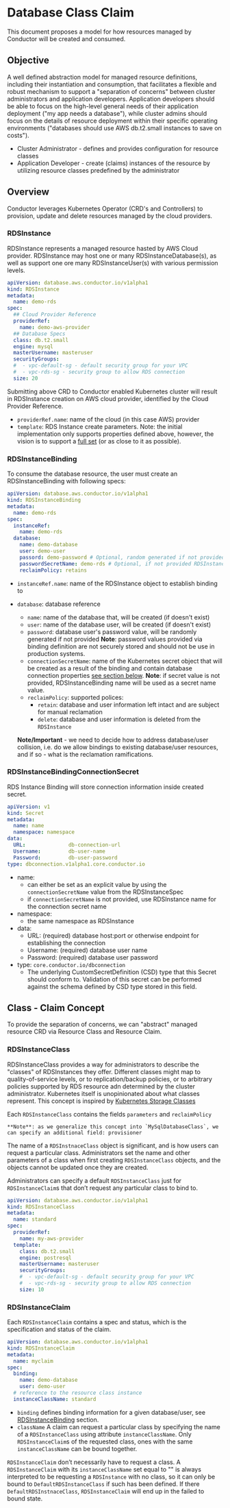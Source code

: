 # Database Class Claim
This document proposes a model for how resources managed by Conductor will be created and consumed.

## Objective
A well defined abstraction model for managed resource definitions, including their instantiation and consumption, that 
facilitates a flexible and robust mechanism to support a "separation of concerns" between cluster administrators and 
application developers. Application developers should be able to focus on the high-level general needs of their application deployment
("my app needs a database"), while cluster admins should focus on the details of resource deployment within their 
specific operating environments ("databases should use AWS db.t2.small instances to save on costs").

- Cluster Administrator - defines and provides configuration for resource classes
- Application Developer - create (claims) instances of the resource by utilizing resource classes predefined by the 
administrator


## Overview
Conductor leverages Kubernetes Operator (CRD's and Controllers) to provision, update and delete resources managed by the cloud providers.


### RDSInstance
RDSInstance represents a managed resource hasted by AWS Cloud provider. 
RDSInstance may host one or many RDSInstanceDatabase(s), as well as support one ore many RDSInstanceUser(s) with various 
permission levels.


```yaml
apiVersion: database.aws.conductor.io/v1alpha1
kind: RDSInstance
metadata:
  name: demo-rds
spec:
  ## Cloud Provider Reference
  providerRef:
    name: demo-aws-provider
  ## Database Specs
  class: db.t2.small
  engine: mysql
  masterUsername: masteruser
  securityGroups:
  #  - vpc-default-sg - default security group for your VPC
  #  - vpc-rds-sg - security group to allow RDS connection
  size: 20
```

Submitting above CRD to Conductor enabled Kubernetes cluster will result in RDSInstance creation on AWS cloud provider, 
identified by the Cloud Provider Reference.
- `providerRef.name`: name of the cloud (in this case AWS) provider
- `template`: RDS Instance create parameters. Note: the initial implementation only supports properties defined above, 
however, the vision is to support a [full set](https://docs.aws.amazon.com/cli/latest/reference/rds/create-db-instance.html)
(or as close to it as possible).

### RDSInstanceBinding
To consume the database resource, the user must create an RDSInstanceBinding with following specs:
```yaml
apiVersion: database.aws.conductor.io/v1alpha1
kind: RDSInstanceBinding
metadata:
  name: demo-rds
spec:
  instanceRef:
    name: demo-rds
  database: 
    name: demo-database
    user: demo-user
    passord: demo-password # Optional, random generated if not provided
    passwordSecretName: demo-rds # Optional, if not provided RDSInstanceBinding will be used for the secret name
    reclaimPolicy: retains
```
- `instanceRef.name`: name of the RDSInstance object to establish binding to
- `database`: database reference
    - `name`: name of the database that, will be created (if doesn't exist)
    - `user`: name of the database user, will be created (if doesn't exist)
    - `password`: database user's password value, will be randomly generated if not provided
**Note**: password values provided via binding definition are not securely stored and should not be use in production
systems. 
    - `connectionSecretName`: name of the Kubernetes secret object that will be created as a result of the binding and 
    contain database connection properties [see section below](#RDSInstanceBindingConnectionSecret). 
    **Note**: if secret value is not provided, RDSInstanceBinding name will be used as a secret name value.  
    - `reclaimPolicy`: supported polices: 
        - `retain`: database and user information left intact and are subject for manual reclamation 
        - `delete`: database and user information is deleted from the `RDSInstance`
        
    **Note/Important** - we need to decide how to address database/user collision, i.e. do we allow bindings to existing 
    database/user resources, and if so - what is the reclamation ramifications. 

### RDSInstanceBindingConnectionSecret
RDS Instance Binding will store connection information inside created secret.  

```yaml
apiVersion: v1
kind: Secret
metadata:
  name: name
  namespace: namespace
data:
  URL:              db-connection-url
  Username:         db-user-name
  Password:         db-user-password
type: dbconnection.v1alpha1.core.conductor.io
```

- name: 
    - can either be set as an explicit value by using the `connectionSecretName` value from the RDSInstanceSpec
    - if `connectionSecretName` is not provided, use RDSInstance name for the connection secret name
- namespace: 
    - the same namespace as RDSInstance
- data:
    - URL: (required) database host:port or otherwise endpoint for establishing the connection
    - Username: (required) database user name
    - Password: (required) database user password
- type: `core.conductor.io/dbconnection` 
    - The underlying CustomSecretDefinition (CSD) type that this Secret should conform to. Validation of this secret can
     be performed against the schema defined by CSD type stored in this field.


## Class - Claim Concept
To provide the separation of concerns, we can "abstract" managed resource CRD via Resource Class and Resource Claim.

### RDSInstanceClass
RDSInstanceClass provides a way for administrators to describe the "classes" of RDSInstances they offer. Different 
classes might map to quality-of-service levels, or to replication/backup policies, or to arbitrary policies supported 
by RDS resource adn determined by the cluster administrator. Kubernetes itself is unopinionated about what classes 
represent. This concept is inspired by [Kubernetes Storage Classes](https://kubernetes.io/docs/concepts/storage/storage-classes/) 

Each `RDSInstanceClass` contains the fields `parameters` and `reclaimPolicy`

    **Note**: as we generalize this concept into `MySqlDatabaseClass`, we can specify an additional field: provisioner

The name of a `RDSInstnaceClass` object is significant, and is how users can request a particular class. Administrators 
set the name and other parameters of a class when first creating `RDSInstanceClass` objects, and the objects cannot be 
updated once they are created.

Administrators can specify a default `RDSInstanceClass` just for `RDSInstanceClaim`s that don’t request any particular 
class to bind to.

```yaml
apiVersion: database.aws.conductor.io/v1alpha1
kind: RDSInstanceClass
metadata:
  name: standard
spec:
  providerRef:
    name: my-aws-provider
  template:    
    class: db.t2.small
    engine: postresql
    masterUsername: masteruser
    securityGroups:
    #  - vpc-default-sg - default security group for your VPC
    #  - vpc-rds-sg - security group to allow RDS connection
    size: 10
```

### RDSInstanceClaim
Each `RDSInstanceClaim` contains a spec and status, which is the specification and status of the claim.

```yaml
apiVersion: database.aws.conductor.io/v1alpha1
kind: RDSInstanceClaim
metadata:
  name: myclaim
spec:
  binding:
    name: demo-database
    user: demo-user      
  # reference to the resource class instance
  instanceClassName: standard
```

- `binding` defines binding information for a given database/user, see [RDSInstanceBinding](#RDSInstanceBinding) section.
- `className`  A claim can request a particular class by specifying the name of a `RDSInstanceClass` using attribute 
`instanceClassName`. Only `RDSInstanceClaim`s of the requested class, ones with the same `instanceClassName` can be 
bound together.

`RDSInstanceClaim` don’t necessarily have to request a class. A `RDSInstanceClaim` with its `instanceClassName` set 
equal to "" is always interpreted to be requesting a `RDSInstance` with no class, so it can only be bound to 
`DefaultRDSInstanceClass` if such has been defined. If there `DefaultRDSInstnaceClass`, `RDSInstanceClaim` will end up
in the failed to bound state.
